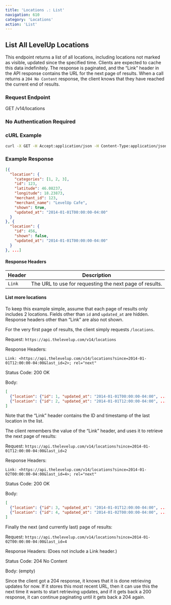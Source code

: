 ```yaml
---
title: 'Locations .: List'
navigation: 610
category: 'Locations'
action: 'List'
---
```



List All LevelUp Locations
---

This endpoint returns a list of all locations, including locations not marked as visible, updated since the specified
time. Clients are expected to cache this data indefinitely. The response is paginated, and the “Link”
header in the API response contains the URL for the next page of results. When a call returns a
`204 No Content` response, the client knows that they have reached the current end of results.

### Request Endpoint

<div class="http-request">
  <span class="http-verb">GET</span> /v14/locations
</div>

### No Authentication Required

### cURL Example
```bash
curl -X GET -H Accept:application/json -H Content-Type:application/json https://api.thelevelup.com/v14/locations
```

### Example Response

```json
[{
  "location": {
    "categories": [1, 2, 3],
    "id": 123,
    "latitude": 46.08237,
    "longitude": 18.23873,
    "merchant_id": 123,
    "merchant_name": "LevelUp Cafe",
    "shown": true,
    "updated_at": "2014-01-01T00:00:00-04:00"
  }
}, {
  "location": {
    "id": 456,
    "shown": false,
    "updated_at": "2014-01-01T00:00:00-04:00"
  }
}, ...]
```

#### Response Headers

| Header | Description                                             |
|--------|---------------------------------------------------------|
| `Link` | The URL to use for requesting the next page of results. |

#### List more locations

To keep this example simple, assume that each page of results only includes 2 locations. Fields
other than `id` and `updated_at` are hidden. Response headers other than “Link” are also not shown.

For the very first page of results, the client simply requests `/locations`.

Request: `https://api.thelevelup.com/v14/locations`

Response Headers:

`Link: <https://api.thelevelup.com/v14/locations?since=2014-01-01T12:00:00-04:00&last_id=2>; rel="next"`

Status Code: 200 OK

Body:

```json
[
  {"location": {"id": 1, "updated_at": "2014-01-01T00:00:00-04:00", ...}},
  {"location": {"id": 2, "updated_at": "2014-01-01T12:00:00-04:00", ...}}
]
```

Note that the “Link” header contains the ID and timestamp of the last location in the list.

The client remembers the value of the “Link” header, and uses it to retrieve the next page of results:

Request: `https://api.thelevelup.com/v14/locations?since=2014-01-01T12:00:00-04:00&last_id=2`

Response Headers:

`Link: <https://api.thelevelup.com/v14/locations?since=2014-01-02T00:00:00-04:00&last_id=4>; rel="next"`

Status Code: 200 OK

Body:

```json
[
  {"location": {"id": 3, "updated_at": "2014-01-01T12:00:00-04:00", ...}},
  {"location": {"id": 4, "updated_at": "2014-01-02T00:00:00-04:00", ...}}
]
```

Finally the next (and currently last) page of results:

Request: `https://api.thelevelup.com/v14/locations?since=2014-01-02T00:00:00-04:00&last_id=4`

Response Headers: (Does not include a Link header.)

Status Code: 204 No Content

Body:
(empty)

Since the client got a 204 response, it knows that it is done retrieving updates for now. If it
stores this most recent URL, then it can use this the next time it wants to start retrieving updates,
and if it gets back a 200 response, it can continue paginating until it gets back a 204 again.

